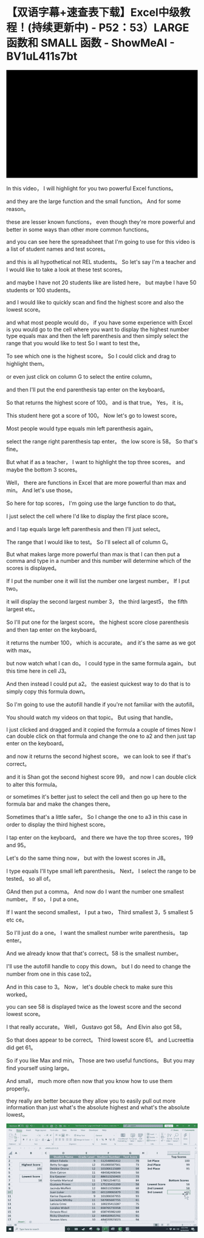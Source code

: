 # 【双语字幕+速查表下载】Excel中级教程！(持续更新中) - P52：53）LARGE 函数和 SMALL 函数 - ShowMeAI - BV1uL411s7bt

![](img/8910203555fedeaeb439f2b2dff4b9cb_0.png)

In this video， I will highlight for you two powerful Excel functions。

 and they are the large function and the small function。 And for some reason。

 these are lesser known functions， even though they're more powerful and better in some ways than other more common functions。

 and you can see here the spreadsheet that I'm going to use for this video is a list of student names and test scores。

 and this is all hypothetical not REL students。 So let's say I'm a teacher and I would like to take a look at these test scores。

 and maybe I have not 20 students like are listed here， but maybe I have 50 students or 100 students。

 and I would like to quickly scan and find the highest score and also the lowest score。

 and what most people would do， if you have some experience with Excel is you would go to the cell where you want to display the highest number type equals max and then the left parenthesis and then simply select the range that you would like to test So I want to test the。

To see which one is the highest score。 So I could click and drag to highlight them。

 or even just click on column G to select the entire column。

 and then I'll put the end parenthesis tap enter on the keyboard。

 So that returns the highest score of 100。 and is that true。 Yes， it is。

 This student here got a score of 100。 Now let's go to lowest score。

 Most people would type equals min left parenthesis again。

 select the range right parenthesis tap enter。 the low score is 58。 So that's fine。

 But what if as a teacher， I want to highlight the top  three scores。 and maybe the bottom 3 scores。

 Well， there are functions in Excel that are more powerful than max and min。 And let's use those。

 So here for top scores， I'm going use the large function to do that。

 I just select the cell where I'd like to display the first place score。

 and I tap equals large left parenthesis and then I'll just select。

The range that I would like to test。 So I'll select all of column G。

 But what makes large more powerful than max is that I can then put a comma and type in a number and this number will determine which of the scores is displayed。

 If I put the number one it will list the number one largest number。 If I put two。

 it will display the second largest number 3， the third largest5， the fifth largest etc。

 So I'll put one for the largest score。 the highest score close parenthesis and then tap enter on the keyboard。

 it returns the number 100， which is accurate。 and it's the same as we got with max。

 but now watch what I can do。 I could type in the same formula again。 but this time here in cell J3。

 And then instead I could put a2。 the easiest quickest way to do that is to simply copy this formula down。

 So I'm going to use the autofill handle if you're not familiar with the autofill。

You should watch my videos on that topic。 But using that handle。

 I just clicked and dragged and it copied the formula a couple of times Now I can double click on that formula and change the one to a2 and then just tap enter on the keyboard。

 and now it returns the second highest score。 we can look to see if that's correct。

 and it is Shan got the second highest score 99。 and now I can double click to alter this formula。

 or sometimes it's better just to select the cell and then go up here to the formula bar and make the changes there。

 Sometimes that's a little safer。 So I change the one to a3 in this case in order to display the third highest score。

 I tap enter on the keyboard。 and there we have the top three scores，199 and 95。

 Let's do the same thing now， but with the lowest scores in J8。

 I type equals I'll type small left parenthesis。 Next， I select the range to be tested。 so all of。

GAnd then put a comma。 And now do I want the number one smallest number。 If so， I put a one。

 If I want the second smallest， I put a two， Third smallest 3，5 smallest 5 etc ce。

 So I'll just do a one。 I want the smallest number write parenthesis。 tap enter。

 And we already know that that's correct。58 is the smallest number。

 I'll use the autofill handle to copy this down。 but I do need to change the number from one in this case to2。

 And in this case to 3。 Now， let's double check to make sure this worked。

 you can see 58 is displayed twice as the lowest score and the second lowest score。

 I that really accurate。 Well， Gustavo got 58。 And Elvin also got 58。

 So that does appear to be correct。 Third lowest score 61。 and Lucreettia did get 61。

 So if you like Max and min。 Those are two useful functions。 But you may find yourself using large。

And small， much more often now that you know how to use them properly。

 they really are better because they allow you to easily pull out more information than just what's the absolute highest and what's the absolute lowest。



![](img/8910203555fedeaeb439f2b2dff4b9cb_2.png)